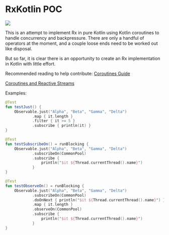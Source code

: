 # RxKotlin POC

![](https://www.javacodegeeks.com/wp-content/uploads/2016/02/rx_logo_512.png)

This is an attempt to implement Rx in pure Kotlin using Kotlin coroutines to handle concurrency and backpressure. There are only a handful of operators at the moment, and a couple loose ends need to be worked out like disposal. 

But so far, it is clear there is an opportunity to create an Rx implementation in Kotlin with little effort. 

Recommended reading to help contribute: 
[Coroutines Guide](https://github.com/Kotlin/kotlinx.coroutines/blob/master/coroutines-guide.md)

[Coroutines and Reactive Streams](https://github.com/Kotlin/kotlinx.coroutines/blob/master/reactive/coroutines-guide-reactive.md)

Examples:

```kotlin
@Test
fun testJust() {
    Observable.just("Alpha", "Beta", "Gamma", "Delta")
            .map { it.length }
            .filter { it >= 5 }
            .subscribe { println(it) }
}

@Test
fun testSubscribeOn() = runBlocking {
    Observable.just("Alpha", "Beta", "Gamma", "Delta")
            .subscribeOn(CommonPool)
            .subscribe {
                println("$it ${Thread.currentThread().name}")
            }
}

@Test
fun testObserveOn() = runBlocking {
    Observable.just("Alpha", "Beta", "Gamma", "Delta")
            .subscribeOn(CommonPool)
            .doOnNext { println("$it ${Thread.currentThread().name}") }
            .map { it.length }
            .observeOn(CommonPool)
            .subscribe {
                println("$it ${Thread.currentThread().name}")
            }
}
```

